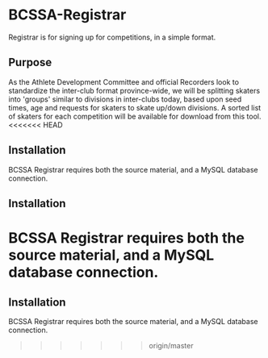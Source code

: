 # BCSSA-Registrar
Registrar is for signing up for competitions, in a simple format. 
## Purpose
As the Athlete Development Committee  and official Recorders look to standardize the inter-club format province-wide, we will be splitting skaters into 'groups' similar to divisions in inter-clubs today, based upon seed times, age and requests for skaters to skate up/down divisions. A sorted list of skaters for each competition will be available for download from this tool.
<<<<<<< HEAD
## Installation
BCSSA Registrar requires both the source material, and a MySQL database connection.
 ## Installation
BCSSA Registrar requires both the source material, and a MySQL database connection.
=======

 ## Installation
BCSSA Registrar requires both the source material, and a MySQL database connection.
>>>>>>> origin/master

